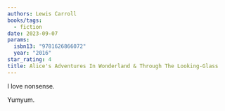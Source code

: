 ```yaml
---
authors: Lewis Carroll
books/tags:
  - fiction
date: 2023-09-07
params:
  isbn13: "9781626866072"
  year: "2016"
star_rating: 4
title: Alice's Adventures In Wonderland & Through The Looking-Glass
---
```


I love nonsense.

Yumyum.

<!--more-->
